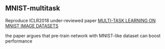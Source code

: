 ## MNIST-multitask
Reproduce ICLR2018 under-reviewed paper [MULTI-TASK LEARNING ON MNIST IMAGE DATASETS](https://openreview.net/pdf?id=S1PWi_lC-)

the paper argues that pre-train network with MNIST-like dataset can boost performance
